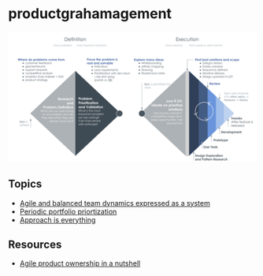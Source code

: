 # productgrahamagement

<img src="./resources/product-process-in-2020.png" alt="product process diagram. no voiceover support"></img>

## Topics
* [Agile and balanced team dynamics expressed as a system](https://github.com/ghudgins/product-grahamagement/blob/master/agile-product-ownership-expressed-as-a-system.MD)
* [Periodic portfolio priortization](https://github.com/ghudgins/product-grahamagement/blob/master/periodic-portfolio-prioritization.md)
* [Approach is everything](https://github.com/ghudgins/product-grahamagement/blob/master/approach-is-everything.md)

## Resources

* [Agile product ownership in a nutshell](https://www.youtube.com/watch?v=502ILHjX9EE)
